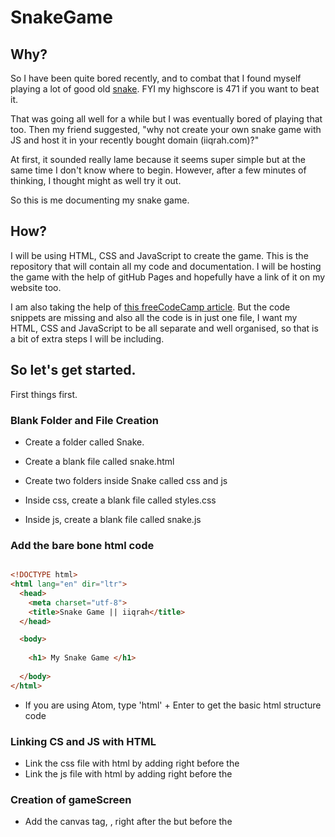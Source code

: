 # SnakeGame

## Why?

So I have been quite bored recently, and to combat that I found myself playing a lot of good old [snake](https://www.coolmathgames.com/0-snake). FYI my highscore is 471 if you want to beat it.  

That was going all well for a while but I was eventually bored of playing that too. 
Then my friend suggested, "why not create your own snake game with JS and host it in your recently bought domain (iiqrah.com)?" 

At first, it sounded really lame because it seems super simple but at the same time I don't know where to begin. 
However, after a few minutes of thinking, I thought might as well try it out. 

So this is me documenting my snake game.

## How?

I will be using HTML, CSS and JavaScript to create the game. 
This is the repository that will contain all my code and documentation. 
I will be hosting the game with the help of gitHub Pages and hopefully have a link of it on my website too. 

I am also taking the help of [this freeCodeCamp article](https://www.freecodecamp.org/news/think-like-a-programmer-how-to-build-snake-using-only-javascript-html-and-css-7b1479c3339e/). But the code snippets are missing and also all the code is in just one file, I want my HTML, CSS and JavaScript to be all separate and well organised, so that is a bit of extra steps I will be including. 


## So let's get started.

First things first.

### Blank Folder and File Creation

- Create a folder called Snake.
- Create a blank file called snake.html 

- Create two folders inside Snake called css and js

- Inside css, create a blank file called styles.css
- Inside js, create a blank file called snake.js

### Add the bare bone html code

```html

<!DOCTYPE html>
<html lang="en" dir="ltr">
  <head>
    <meta charset="utf-8">
    <title>Snake Game || iiqrah</title>
  </head>

  <body>
    
    <h1> My Snake Game </h1>
    
  </body>
</html>
```

- If you are using Atom, type 'html' + Enter to get the basic html structure code


### Linking CS and JS with HTML

- Link the css file with html by adding <link rel="stylesheet" type="text/css" href="css/style.css"> right before the </head>
- Link the js file with html by adding <script src="js/snake.js"></script> right before the </body>

### Creation of gameScreen

- Add the canvas tag, <canvas id="gameScreen" width="300" height="300"></canvas> , right after the <body> but before the <script>
  
### Add a bit of CSS 

- Lets add some simple style to <h1> and <canva> to check if we have linked our css file correctly
- Add the following code in styles.css:

```css
h1{
  color: red;
  text-align: center;
}

canvas{
  display: block;
  margin: 0 auto;
}
```

### Add a bit of JS 

- Lets add some js code to test if we have linked our js script correctly
- Add the following code in snake.js:

```javascript
  /** CONSTANTS **/
  const CANVAS_BORDER_COLOUR ='black';
  const CANVAS_BACKGROUND_COLOUR ="green";

  // Get the canvas element
  var gameScreen = document.getElementById("gameScreen");
  // Return a two dimensional drawing context
  var ctx = gameScreen.getContext("2d");

  //  Select the colour to fill the canvas
  ctx.fillStyle=CANVAS_BACKGROUND_COLOUR;
  //  Select the colour for the border of the canvas
  ctx.strokestyle=CANVAS_BORDER_COLOUR;

  // Draw a "filled" rectangle to cover the entire canvas
  ctx.fillRect(0, 0, gameScreen.width, gameScreen.height);
  // Draw a "border" around the entire canvas
  ctx.strokeRect(0, 0, gameScreen.width, gameScreen.height);
```

## Code Preview

- If all goes well, this is how it should look like. 

![Screenshot of how the project should look like atthis point](https://i.imgur.com/07y34Xd.png)


  





